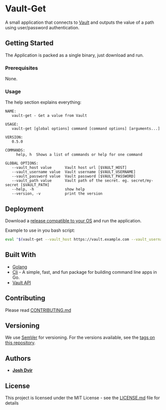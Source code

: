 # Vault-Get

A small application that connects to [Vault](https://www.vaultproject.io/) and outputs the value of a path using user/password authentication.

## Getting Started

The Application is packed as a single binary, just download and run.

### Prerequisites

None.

### Usage

The help section explains everything:

```
NAME:
   vault-get - Get a value from Vault

USAGE:
   vault-get [global options] command [command options] [arguments...]

VERSION:
   0.5.0

COMMANDS:
     help, h  Shows a list of commands or help for one command

GLOBAL OPTIONS:
   --vault_host value      Vault host url [$VAULT_HOST]
   --vault_username value  Vault username [$VAULT_USERNAME]
   --vault_password value  Vault password [$VAULT_PASSWORD]
   --vault_path value      Vault path of the secret. eg. secret/my-secret [$VAULT_PATH]
   --help, -h              show help
   --version, -v           print the version
```

## Deployment

Download a [release compatible to your OS](https://github.com/devops-israel/vault-get/releases) and run the application.

Example to use in you bash script:

```bash
eval "$(vault-get --vault_host https://vault.example.com --vault_username user --vault_password pass --vault_path secret/my-secret)"
```

## Built With

* [Golang](https://golang.org/)
* [Cli](https://github.com/urfave/cli) - A simple, fast, and fun package for building command line apps in Go.
* [Vault API](github.com/hashicorp/vault/api)

## Contributing

Please read [CONTRIBUTING.md](CONTRIBUTING.md)

## Versioning

We use [SemVer](http://semver.org/) for versioning. For the versions available, see the [tags on this repository](https://github.com/devops-israel/delete-aws-es-incidents/tags).

## Authors

* [**Josh Dvir**](https://github.com/joshdvir)

## License

This project is licensed under the MIT License - see the [LICENSE.md](LICENSE.md) file for details
